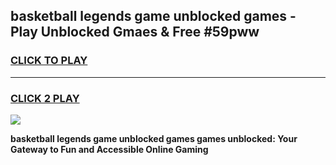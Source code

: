 
## basketball legends game unblocked games - Play Unblocked Gmaes & Free #59pww
<h3>
<a href="https://news.freeplayer.one?title=basketball_legends_game_unblocked_games&ref=03M">CLICK TO PLAY</a></h3>
<hr>

<h3>
<a href="https://news.freeplayer.one?title=basketball_legends_game_unblocked_games&ref=03M">CLICK 2 PLAY</a>
  
</h3>

<a href="https://news.freeplayer.one?title=basketball_legends_game_unblocked_games&ref=03M"><img src="https://clearcache.store/games.png"></a>


**basketball legends game unblocked games games unblocked: Your Gateway to Fun and Accessible Online Gaming**
